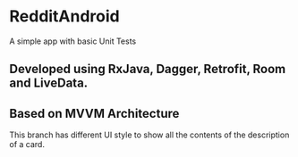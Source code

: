 # RedditAndroid
A simple app with basic Unit Tests

## Developed using RxJava, Dagger, Retrofit, Room and LiveData.
## Based on MVVM Architecture

This branch has different UI style to show all the contents of the description of a card.
